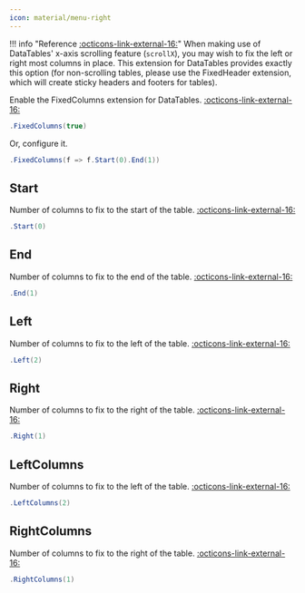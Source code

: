 ```yaml
---
icon: material/menu-right
---
```


!!! info "Reference [:octicons-link-external-16:](https://datatables.net/extensions/fixedColumns/)"
	When making use of DataTables' x-axis scrolling feature (```scrollX```), you may wish to fix the left or right most columns in place.
	This extension for DataTables provides exactly this option (for non-scrolling tables, please use the FixedHeader extension,
	which will create sticky headers and footers for tables).

Enable the FixedColumns extension for DataTables.
[:octicons-link-external-16:](https://datatables.net/reference/option/fixedColumns)
```csharp
.FixedColumns(true)
```
Or, configure it.
```csharp
.FixedColumns(f => f.Start(0).End(1))
```

## Start
Number of columns to fix to the start of the table.
[:octicons-link-external-16:](https://datatables.net/reference/option/fixedColumns.start)
```csharp
.Start(0)
```

## End
Number of columns to fix to the end of the table.
[:octicons-link-external-16:](https://datatables.net/reference/option/fixedColumns.end)
```csharp
.End(1)
```

## Left
Number of columns to fix to the left of the table.
[:octicons-link-external-16:](https://datatables.net/reference/option/fixedColumns.left)
```csharp
.Left(2)
```

## Right
Number of columns to fix to the right of the table.
[:octicons-link-external-16:](https://datatables.net/reference/option/fixedColumns.right)
```csharp
.Right(1)
```

## LeftColumns
Number of columns to fix to the left of the table.
[:octicons-link-external-16:](https://datatables.net/reference/option/fixedColumns.leftColumns)
```csharp
.LeftColumns(2)
```

## RightColumns
Number of columns to fix to the right of the table.
[:octicons-link-external-16:](https://datatables.net/reference/option/fixedColumns.rightColumns)
```csharp
.RightColumns(1)
```


